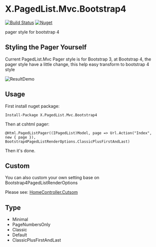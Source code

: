 # X.PagedList.Mvc.Bootstrap4
[![Build Status](https://dev.azure.com/lettucebo/Github.Build/_apis/build/status/X.PagedList.Mvc.Bootstrap4/X.PagedList.Mvc.Bootstrap4.Build?branchName=master)](https://dev.azure.com/lettucebo/Github.Build/_build/latest?definitionId=18&branchName=master)
[![Nuget](https://img.shields.io/nuget/dt/X.PagedList.Mvc.Bootstrap4?label=NuGet)](https://www.nuget.org/packages/X.PagedList.Mvc.Bootstrap4)

pager style for bootstrap 4

## Styling the Pager Yourself
Current PagedList.Mvc Pager style is for Bootstrap 3, at Bootstrap 4, the pager style have a little change, this help easy transform to bootstrap 4 style

![ResultDemo](https://i.imgur.com/tUcO9Xp.png)

## Usage
First install nuget package:
```
Install-Package X.PagedList.Mvc.Bootstrap4
```

Then at cshtml pager:
``` cshtml
@Html.PagedListPager((IPagedList)Model, page => Url.Action("Index", new { page }), Bootstrap4PagedListRenderOptions.ClassicPlusFirstAndLast)
```

Then it's done.

## Custom
You can also custom your own setting base on Bootstrap4PagedListRenderOptions

Please see: [HomeController.Cutsom](https://github.com/lettucebo/X.PagedList.Mvc.Bootstrap4/blob/master/src/X.PagedList.Mvc.Bootstrap4.Core.Example/Views/Home/Custom.cshtml)

## Type
- Minimal
- PageNumbersOnly
- Classic
- Default
- ClassicPlusFirstAndLast
